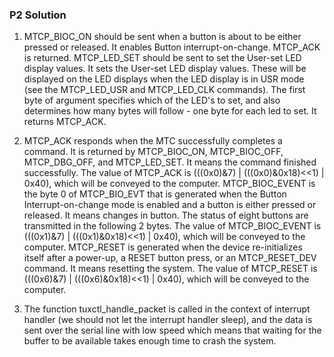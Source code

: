 ### P2 Solution

1. MTCP_BIOC_ON should be sent when a button is about to be either pressed or released. It enables Button interrupt-on-change. MTCP_ACK is returned. 
MTCP_LED_SET should be sent to set the User-set LED display values. It sets the User-set LED display values. These will be displayed on the LED displays when the LED display is in USR mode (see the MTCP_LED_USR and MTCP_LED_CLK commands). The first byte of argument specifies which of the LED's to set, and also determines how many bytes will follow - one byte for each led to set. It returns MTCP_ACK.

2. MTCP_ACK responds when the MTC successfully completes a command. It is returned by MTCP_BIOC_ON, MTCP_BIOC_OFF, MTCP_DBG_OFF, and MTCP_LED_SET. It means the command finished successfully. The value of MTCP_ACK is (((0x0)&7) | (((0x0)&0x18)<<1) | 0x40), which will be conveyed to the computer.
MTCP_BIOC_EVENT is the byte 0 of MTCP_BIO_EVT that is generated when the Button Interrupt-on-change mode is enabled and a button is either pressed or released. It means changes in button. The status of eight buttons are transmitted in the following 2 bytes. The value of MTCP_BIOC_EVENT is (((0x1)&7) | (((0x1)&0x18)<<1) | 0x40), which will be conveyed to the computer.
MTCP_RESET is generated when the device re-initializes itself after a power-up, a RESET button press, or an MTCP_RESET_DEV command. It means resetting the system. The value of MTCP_RESET is (((0x6)&7) | (((0x6)&0x18)<<1) | 0x40), which will be conveyed to the computer.

3. The function tuxctl_handle_packet is called in the context of interrupt handler (we should not let the interrupt handler sleep), and the data is sent over the serial line with low speed which means that waiting for the buffer to be available takes enough time to crash the system.
